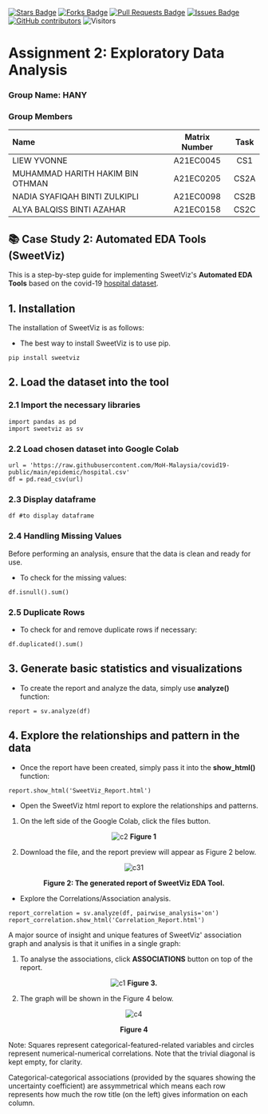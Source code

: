 <a href="https://github.com/drshahizan/HPDP/stargazers"><img src="https://img.shields.io/github/stars/drshahizan/HPDP" alt="Stars Badge"/></a>
<a href="https://github.com/drshahizan/HPDP/network/members"><img src="https://img.shields.io/github/forks/drshahizan/HPDP" alt="Forks Badge"/></a>
<a href="https://github.com/drshahizan/HPDP/pulls"><img src="https://img.shields.io/github/issues-pr/drshahizan/HPDP" alt="Pull Requests Badge"/></a>
<a href="https://github.com/drshahizan/HPDP"><img src="https://img.shields.io/github/issues/drshahizan/HPDP" alt="Issues Badge"/></a>
<a href="https://github.com/drshahizan/HPDP/graphs/contributors"><img alt="GitHub contributors" src="https://img.shields.io/github/contributors/drshahizan/HPDP?color=2b9348"></a>
![Visitors](https://api.visitorbadge.io/api/visitors?path=https%3A%2F%2Fgithub.com%2Fdrshahizan%2FHPDP&labelColor=%23d9e3f0&countColor=%23697689&style=flat)

# Assignment 2: Exploratory Data Analysis

### Group Name: HANY
### Group Members

| Name                                     | Matrix Number | Task |
| :---------------------------------------- | :-------------: | :-------------: |
| LIEW YVONNE            |A21EC0045      | CS1    |
| MUHAMMAD HARITH HAKIM BIN OTHMAN              | A21EC0205     | CS2A    |
|NADIA SYAFIQAH BINTI ZULKIPLI|A21EC0098      | CS2B   |
| ALYA BALQISS BINTI AZAHAR              |A21EC0158      | CS2C    |

## 📚 Case Study 2: Automated EDA Tools (SweetViz)
This is a step-by-step guide for implementing SweetViz's **Automated EDA Tools** based on the covid-19 [hospital dataset](https://raw.githubusercontent.com/MoH-Malaysia/covid19-public/main/epidemic/hospital.csv).

## 1. Installation 
The installation of SweetViz is as follows:
*   The best way to install SweetViz is to use pip.
```
pip install sweetviz
```

## 2. Load the dataset into the tool
  ### 2.1 Import the necessary libraries
```
import pandas as pd
import sweetviz as sv
```

  ### 2.2 Load chosen dataset into Google Colab
```
url = 'https://raw.githubusercontent.com/MoH-Malaysia/covid19-public/main/epidemic/hospital.csv'
df = pd.read_csv(url)
```

  ### 2.3 Display dataframe
```
df #to display dataframe
```

  ### 2.4 Handling Missing Values
Before performing an analysis, ensure that the data is clean and ready for use.
*   To check for the missing values: 
```
df.isnull().sum() 
```

  ### 2.5 Duplicate Rows
*   To check for and remove duplicate rows if necessary: 
```
df.duplicated().sum()
```

## 3. Generate basic statistics and visualizations
*   To create the report and analyze the data, simply use **analyze()** function:
```
report = sv.analyze(df)
```

## 4. Explore the relationships and pattern in the data
*   Once the report have been created, simply pass it into the **show_html()** function:
```
report.show_html('SweetViz_Report.html')
```

*   Open the SweetViz html report to explore the relationships and patterns.
  1. On the left side of the Google Colab, click the files button.
<div align="center">
  
![c2](https://github.com/drshahizan/Python_EDA/assets/87573002/1ad533bb-265a-4b93-a18a-421c8805ce59)
**Figure 1** 
</div>

  2. Download the file, and the report preview will appear as Figure 2 below.
<div align="center">

![c31](https://github.com/drshahizan/Python_EDA/assets/87573002/c702a021-27ed-45ae-83af-53a99eefc050)

**Figure 2: The generated report of SweetViz EDA Tool.** 
</div>

*   Explore the Correlations/Association analysis.
```
report_correlation = sv.analyze(df, pairwise_analysis='on')
report_correlation.show_html('Correlation_Report.html')
```
A major source of insight and unique features of SweetViz' association graph and analysis is that it unifies in a single graph:

  1. To  analyse the associations, click **ASSOCIATIONS** button on top of the report.
<div align="center">
  
![c1](https://github.com/drshahizan/Python_EDA/assets/87573002/06d5a11c-a391-46cc-b4be-fbbf19a568f9)
**Figure 3.** 
</div>

  2. The graph will be shown in the Figure 4 below.
<div align="center">
  
![c4](https://github.com/drshahizan/Python_EDA/assets/87573002/2d3deb86-50b1-4c60-a4d3-e908e4debbc7)

**Figure 4**
</div>

Note: Squares represent categorical-featured-related variables and circles represent numerical-numerical correlations. Note that the trivial diagonal is kept empty, for clarity. 

Categorical-categorical associations (provided by the squares showing the uncertainty coefficient) are assymmetrical which means each row represents how much the row title (on the left) gives information on each column.
